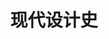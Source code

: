 ---
pageName: examination
title: 现代设计史
period: 2019年10月
courseID: "05424"
description: 注意事项：<br />1. 本试卷分为两部分，第一部分为选择题，第二部分为非选择题。<br />2. 应考者必须按试题顺序在答题卡指定位置上作答，答在试卷上无效。<br />3. 涂写部分、画图部分必须使用2B铅笔，书写部分必须使用黑色字迹签字笔。
sections:
  - title: 选择题
    topics: 
      - title: 单项选择题：本大题共 20 小题，每小题 1 分，共 20 分。在每小题列出的备选项中只有一项是最符合题目要求的，请将其选出。
        questions: 
          - title: 第二次世界大战爆发，使得大量欧洲设计家流亡到
            type: radio
            options:
              - answer: 英国
                isTrue: false
              - answer: 美国
                isTrue: true
              - answer: 德国
                isTrue: false
              - answer: 俄国
                isTrue: false
          - title: 1851 年英国伦敦世博会“水晶宫”的设计者是
            type: radio
            options:
              - answer: 莫里斯
                isTrue: false
              - answer: 阿尔伯特
                isTrue: false
              - answer: 帕克斯顿
                isTrue: true
              - answer: 贝聿铭
                isTrue: false
          - title: 工艺美术运动最主要的设计师代表人物是
            type: radio
            options:
              - answer: 莫里斯
                isTrue: true
              - answer: 马金托什
                isTrue: false
              - answer: 贝伦斯
                isTrue: false
              - answer: 贝聿铭
                isTrue: false
          - title: 属于英国工艺美术运动的设计集体之一的是
            type: radio
            options:
              - answer: 现代之家
                isTrue: false
              - answer: 手工艺行会
                isTrue: true
              - answer: 孟菲斯
                isTrue: false
              - answer: 六人集团
                isTrue: false
          - title: 新艺术运动产生的时间是
            type: radio
            options:
              - answer: 18世纪末、19世纪初
                isTrue: false
              - answer: 19世纪下半叶
                isTrue: false
              - answer: 19世纪末、20世纪初
                isTrue: true
              - answer: 20世纪下半叶
                isTrue: false
          - title: 在奥地利的维也纳，新艺术运动又被称为
            type: radio
            options:
              - answer: 工艺美术
                isTrue: false
              - answer: 青年风格
                isTrue: false
              - answer: 装饰艺术
                isTrue: false
              - answer: 分离派
                isTrue: true
          - title: “装饰艺术”运动最早源于
            type: radio
            options:
              - answer: 法国
                isTrue: true
              - answer: 英国
                isTrue: false
              - answer: 德国
                isTrue: false
              - answer: 美国
                isTrue: false
          - title: 现代主义设计是 20 世纪 20 年代前后从什么设计发展起来的？
            type: radio
            options:
              - answer: 家具设计
                isTrue: false
              - answer: 工业设计
                isTrue: false
              - answer: 建筑设计
                isTrue: true
              - answer: 平面设计
                isTrue: false
          - title: 1907 年和贝伦斯共同成立了德国第一个设计组织——“德国工业同盟”的人物是
            type: radio
            options:
              - answer: 脑曼
                isTrue: false
              - answer: 包罗
                isTrue: false
              - answer: 珀尔齐希
                isTrue: false
              - answer: 穆特修斯
                isTrue: true
          - title: 提出“少则多”理念的设计师是
            type: radio
            options:
              - answer: 德莱佛斯
                isTrue: false
              - answer: 罗维
                isTrue: false
              - answer: 米斯
                isTrue: true
              - answer: 盖迪斯
                isTrue: false
          - title: 包豪斯的第一任校长是
            type: radio
            options:
              - answer: 格罗佩斯
                isTrue: true
              - answer: 汉斯·迈耶
                isTrue: false
              - answer: 米斯
                isTrue: false
              - answer: 依顿
                isTrue: false
          - title: 具有高科技风格的建筑是
            type: radio
            options:
              - answer: 朗香教堂
                isTrue: false
              - answer: 新精神宫
                isTrue: false
              - answer: 母亲住宅
                isTrue: false
              - answer: 法国蓬皮杜文化艺术中心
                isTrue: true
          - title: 《地平线》的作者是
            type: radio
            options:
              - answer: 赖特
                isTrue: false
              - answer: 盖迪斯
                isTrue: true
              - answer: 科布西耶
                isTrue: false
              - answer: 拉斯金
                isTrue: false
          - title: 战后设计在新技术、新材料上的一个重大转折是什么取代金属材料，成为主要的产品用材？
            type: radio
            options:
              - answer: 合成板材
                isTrue: false
              - answer: 塑料
                isTrue: true
              - answer: 合成纤维
                isTrue: false
              - answer: 合成橡胶
                isTrue: false
          - title: 人体工程学的宗旨是
            type: radio
            options:
              - answer: 研究人与人造产品之间的协调问题
                isTrue: true
              - answer: 人与人之间的协调问题
                isTrue: false
              - answer: 产品与产品之间的协调问题
                isTrue: false
              - answer: 人体各部位之间的协调问题
                isTrue: false
          - title: “波普”设计运动源于
            type: radio
            options:
              - answer: 美国
                isTrue: false
              - answer: 德国
                isTrue: false
              - answer: 中国
                isTrue: false
              - answer: 英国
                isTrue: true
          - title: 斯堪的纳维亚地区最早进入现代设计阶段的国家是
            type: radio
            options:
              - answer: 挪威
                isTrue: false
              - answer: 丹麦
                isTrue: false
              - answer: 芬兰
                isTrue: true
              - answer: 瑞典
                isTrue: false
          - title: 德国设计从提倡科学和艺术的结合转向单纯的科学立场，该转折开始于
            type: radio
            options:
              - answer: 包豪斯设计学院
                isTrue: false
              - answer: 魏玛设计学院
                isTrue: false
              - answer: 乌尔姆设计学院
                isTrue: true
              - answer: 迪索设计学院
                isTrue: false
          - title: 最早在建筑上提出比较明确的后现代主义主张的是
            type: radio
            options:
              - answer: 斯坦恩
                isTrue: false
              - answer: 格利夫斯
                isTrue: false
              - answer: 穆尔
                isTrue: false
              - answer: 温图利
                isTrue: true
          - title: 1900—1904 年期间巴黎地铁入口的设计者是
            type: radio
            options:
              - answer: 穆特修斯
                isTrue: false
              - answer: 莫里斯
                isTrue: false
              - answer: 基马德
                isTrue: true
              - answer: 费尔德
                isTrue: false
  - title: 非选择题
    topics: 
      - title: 填空题：本大题共10空，每空1分，共10分。
        questions: 
          - title: 马克穆多是________运动晚期和________运动的开创人物，起着承上启下的作用。
            type: text
            answer: 工艺美术|新艺术
          - title: “好莱坞”风格是________运动在________国发展出来的。
            type: text
            answer: 装饰艺术|美国
          - title: 贝伦斯雇佣并培养的著名设计师有________、米斯、________。
            type: text
            answer: 沃尔特·格罗皮乌斯|勒·柯布西耶
          - title: 米斯在纽约设计的________大厦、以及意大利设计师庞蒂在米兰设计的________大厦，成为国际主义建筑的典范，影响了全世界。
            type: text
            answer: 西格莱姆|皮瑞利
          - title: 1972 年普鲁蒂艾戈住宅拆毁，理论家詹克斯把这个时刻定义为________设计的结束，________设计的诞生。
            type: text
            answer: 现代主义|后现代主义
      - title: 判断改错题：本大题共 5 小题，每小题 4 分，共 20 分。判断下列各题划线处的正误，在“答题卡”的试题序号后，正确的划上 “√”，错误的划上 “X”，并改正划线处的错误。
        questions: 
          - title: 第一届世界博览会是 1851 年<u>美国</u>主办的。
            type: yesOrNo
            isTrue: false
            answer: 美国改成英国
          - title: 二战后<u>德国</u>成立了乌尔姆设计学院。
            type: yesOrNo
            isTrue: true
            answer: 
          - title: <u>德国工业同盟</u>为德国工业化发展起了积极的指导作用。
            type: yesOrNo
            isTrue: true
            answer: 
          - title: 装饰主义运动的发起国家是<u>英国</u>。
            type: yesOrNo
            isTrue: false
            answer: 英国改为法国
          - title: 意大利激进设计运动当仁不让的领袖人物是<u>庞蒂</u>。
            type: yesOrNo
            isTrue: false
            answer: 庞蒂改为索扎斯
      - title: 简答题：本大题共 5 小题，每小题 6 分，共 30 分。
        questions: 
          - title: 简述工艺美术运动中重要建筑“红屋”的建筑特征及作用。
            type: textarea
            answer: “红屋”的建筑特征：非对称性的、功能良好的，同时完全没有表面粉饰，采用单纯的红砖，既是建筑材料，也是装饰构思，建筑结构完全裸露。同时采用了不少哥特式建筑的细节特点，比如塔楼、尖拱入口等等，具有民间建筑和中世纪建筑的典雅、美观，并因其反对追逐时髦的维多利亚风格的设计特点广受好评。“红屋”的建筑外观和内部用品设计，为一种新风格的奠立打下了基础，那就是1860年前后在英国展开的“工艺美术”运动风格。
          - title: 简述索扎斯的设计风格。
            type: textarea
            answer: 索扎斯反对国际主义设计标准化导致的非个人倾向，他寻求的是自我的、个人的、表现的、精神的设计道路，而反对的是工业化的、集体的、标准化的、物质主义的设计主流。因此，称他的设计为“反设计”是很恰当的，是意大利“激进设计”运动的领军人物。
          - title: 简述罗维的设计原则。
            type: textarea
            answer: 外形简练，典雅美观，使用方便，容易维修和保养，尽量通过产品的形状来表达使用功能。
          - title: 简述新艺术运动的设计派别与各自特点。
            type: textarea
            answer: （1）曲线派：生动的，起伏绵延的，带有一种音乐中切分音的韵律。<br/>直线派：矜持的以直线为主，将强而有力的直线型结构框架当作装饰的一个重要组成因素。
          - title: 简述包豪斯。
            type: textarea
            answer: 包豪斯经历过三任校长，格罗皮乌斯（1919——1927）、汉斯·迈耶（1927——1930）和密斯·凡·德·罗（1931——1933），因而也形成了三个非常不同的发展阶段：（1 分）<br />（1）格罗皮乌斯的理想主义；（2 分）<br />（2）汉斯·迈耶的共产主义；（2 分）<br />（3）密斯·凡·德·罗的实用主义。（2 分）
      - title: 论述题：本大题共 2 小题，每小题 10 分，共 20 分。
        questions: 
          - title: 论述意大利设计的特点。
            type: textarea
            answer: （1）设计是一种意识形态：设计在意大利更是一种文化，本身就具有承上启下的文脉内涵，是文化的组成部分，又是哲学，也是一种意识形态。<br/>（2）设计具有强烈的艺术性：意大利的设计具有很强的艺术感，作品总是展示出一种游移于艺术品和实用品之间的特点。意大利人对待设计的态度，更多是从艺术角度切入。<br/>（3）设计理论界力量雄厚：意大利的设计评论界在战前就已经成形，以建筑和设计为主题的《多姆斯》杂志创刊于1928年，战后更成为设计发展的一个重要支撑力量。艺术史专家卡罗·阿甘、基罗·多福尔斯、翁贝托·埃可等人都是比较重要的设计评论家，他们形成了意大利语的评论中坚，对于设计的信息传播、评论标准的建立、价值观的公正导向等方面都起到重要的作用。1953年，意大利出版了新的设计期刊《机械文明》，这本杂志是当时意大利设计理论重要的平台，把设计和其他文化研究联系起来。<br/>（4）设计师与企业的密切合作：汽车公司菲亚特和乔吉托·乔治亚罗、打字机公司奥利维蒂和马赛罗·尼佐里、家用电器公司扎努西和基诺·瓦利、灯具公司佛洛斯和著名的卡斯提格里奥尼兄弟，、塑料制品公司卡特里和安娜·卡斯特里·费里丽、家具公司卡西那和玛利奥·贝里尼等一系列现代设计大师、家居用品公司阿列西和艾托尔·索扎斯等等，都是突出的例子，这些企业在自身发展的过程中，都对设计表现出高度的重视，并与重要的设计师建立起密切的合作关系。以至于人们只要在产品上看到“Made in Italy”的字样，本能地会相信它的设计和制作都是高水准的。意大利企业与设计师之间这种紧密的结合，是意大利产品称雄国际市场的重要原因。<br/>（5）设计师们特殊的教育背景：大多数设计师的“设计”技能都是自学得来的，他们的教育背景有建筑、工程、视觉艺术，有些人是飞机工程师，有些人是赛车驾驶员，却偏偏鲜少有从“设计学院”毕业的。这是因为，意大利高等院校里的“设计”学科，直到1980年代才正式确立。因此，意大利的设计师往往很容易跨界。
          - title: 列举三位后现代主义运动中的主要人物及其成就。
            type: textarea
            answer: （1）文丘里，著写了后现代主义建筑的重要理论著作《建筑的复杂性和矛盾性》，最早在建筑上提出后现代主义看法；提出“少就是乏味”的看法；利用历史建筑符号，以戏谑、游戏的方式为其母亲设计和建造的住宅——文丘里住宅，是具有完整后现代主义特征的最早建筑。<br/>（2）格里夫斯，善于将历史风格与现代艺术元素结合起来，善于将知识分子的阳春白雪和普罗大众的通俗文化融合起来，在调侃、诙谐中不失优雅，曾获得150多个设计奖，设计了波特兰市政服务大楼。<br/>（3）艾托尔·索扎斯是意大利最炫目的后现代主义设计家，是意大利“激进设计”运动的重要代表人物；创建了“孟菲斯”集团，掀起了意大利后现代主义设计的新浪潮，“孟菲斯”设计集团成为建筑上的后现代运动之外最大规模的后现代设计中心，具有广泛的国际性影响；并设计了设计的奥利维蒂“瓦兰丁”打字机。
---